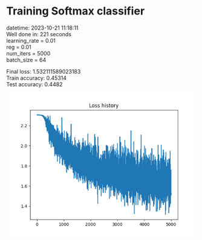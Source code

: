 # Training Softmax classifier  
datetime: 2023-10-21 11:18:11  
Well done in: 221 seconds  
learning_rate = 0.01  
reg = 0.01  
num_iters = 5000  
batch_size = 64  

Final loss: 1.532111589023183   
Train accuracy: 0.45314   
Test accuracy: 0.4482  

<img src="loss.png">

